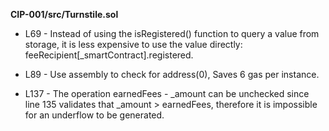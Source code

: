 **CIP-001/src/Turnstile.sol**
- L69 - Instead of using the isRegistered() function to query a value from storage, it is less expensive to use the value directly: feeRecipient[_smartContract].registered.

- L89 - Use assembly to check for address(0), Saves 6 gas per instance.

- L137 - The operation earnedFees - _amount can be unchecked since line 135 validates that _amount > earnedFees, therefore it is impossible for an underflow to be generated.
